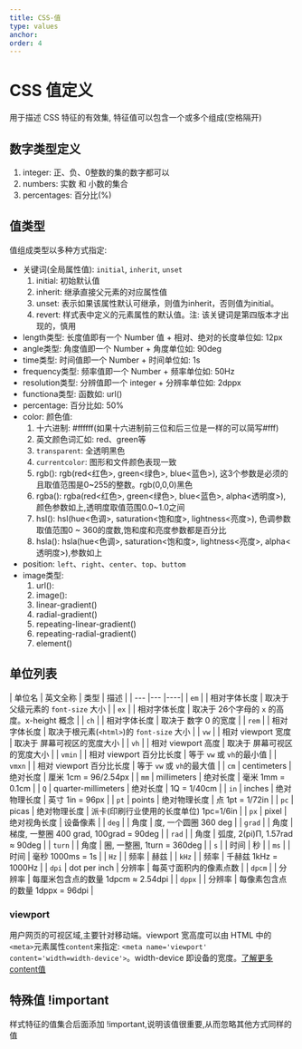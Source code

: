 ```yaml
---
title: CSS-值
type: values
anchor:
order: 4
---
```


# CSS 值定义

用于描述 CSS 特征的有效集, 特征值可以包含一个或多个组成(空格隔开)

## 数字类型定义

1. integer: 正、负、0整数的集的数字都可以
1. numbers: 实数 和 小数的集合
1. percentages: 百分比(%)

## 值类型

值组成类型以多种方式指定:

* 关键词(全局属性值): `initial`, `inherit`, `unset`
  1. initial: 初始默认值
  1. inherit: 继承直接父元素的对应属性值
  1. unset: 表示如果该属性默认可继承，则值为inherit，否则值为initial。
  1. revert: 样式表中定义的元素属性的默认值。注: 该关键词是第四版本才出现的，慎用
* length类型: 长度值即有一个 Number 值 + 相对、绝对的长度单位如: 12px
* angle类型: 角度值即一个 Number + 角度单位如: 90deg
* time类型: 时间值即一个 Number + 时间单位如: 1s
* frequency类型: 频率值即一个 Number + 频率单位如: 50Hz
* resolution类型: 分辨值即一个 integer + 分辨率单位如: 2dppx
* functiona类型: 函数如: url()
* percentage: 百分比如: 50%
* color: 颜色值:
  1. 十六进制: #ffffff(如果十六进制前三位和后三位是一样的可以简写#fff)
  1. 英文颜色词汇如: red、green等
  1. `transparent`: 全透明黑色
  1. `currentcolor`: 图形和文件颜色表现一致
  1. rgb(): rgb(red<红色>, green<绿色>, blue<蓝色>), 这3个参数是必须的且取值范围是0~255的整数。rgb(0,0,0)黑色
  1. rgba(): rgba(red<红色>, green<绿色>, blue<蓝色>, alpha<透明度>), 颜色参数如上,透明度取值范围0.0~1.0之间
  1. hsl(): hsl(hue<色调>, saturation<饱和度>, lightness<亮度>), 色调参数取值范围0 ~ 360的度数,饱和度和亮度参数都是百分比
  1. hsla(): hsla(hue<色调>, saturation<饱和度>, lightness<亮度>, alpha<透明度>),参数如上
* position: `left`、`right`、`center`、`top`、`buttom`
* image类型:
  1. url():
  1. image():
  1. linear-gradient()
  1. radial-gradient()
  1. repeating-linear-gradient()
  1. repeating-radial-gradient()
  1. element()

## 单位列表

| 单位名 | 英文全称 | 类型 | 描述 |
| --- |--- |----|
| `em` | | 相对字体长度 | 取决于 父级元素的 `font-size` 大小 |
| `ex` | | 相对字体长度 | 取决于 26个字母的 `x` 的高度。x-height 概念 |
| `ch` | | 相对字体长度 | 取决于 数字 0 的宽度 |
| `rem` | | 相对字体长度 | 取决于根元素(`<html>`)的 `font-size` 大小 |
| `vw` | | 相对 viewport 宽度 | 取决于 屏幕可视区的宽度大小 |
| `vh` | | 相对 viewport 高度 | 取决于 屏幕可视区的宽度大小 |
| `vmin` | | 相对 viewport 百分比长度 | 等于 `vw` 或 `vh`的最小值 |
| `vmxn` | | 相对 viewport 百分比长度 | 等于 `vw` 或 `vh`的最大值 |
| `cm` | centimeters | 绝对长度 | 厘米 1cm = 96/2.54px |
| `mm` | millimeters | 绝对长度 | 毫米 1mm = 0.1cm |
| `Q` | quarter-millimeters | 绝对长度 | 1Q = 1/40cm |
| `in` | inches | 绝对物理长度 | 英寸 1in = 96px |
| `pt` | points | 绝对物理长度 | 点 1pt = 1/72in |
| `pc` | picas | 绝对物理长度 | 派卡(印刷行业使用的长度单位) 1pc=1/6in |
| `px` | pixel | 绝对视角长度 | 设备像素 |
| `deg` | | 角度 | 度, 一个圆圈 360 deg |
| `grad` | | 角度 | 梯度, 一整圈 400 grad, 100grad = 90deg |
| `rad` | | 角度 | 弧度, 2(pi)Π, 1.57rad ≈ 90deg |
| `turn` | | 角度 | 圈, 一整圈, 1turn = 360deg |
| `s` | | 时间 | 秒 |
| `ms` | | 时间 | 毫秒 1000ms = 1s |
| `Hz` | | 频率 | 赫兹 |
| `kHz` | | 频率  | 千赫兹 1kHz = 1000Hz |
| `dpi` | dot per inch | 分辨率 | 每英寸面积内的像素点数 |
| `dpcm` | | 分辨率 | 每厘米包含点的数量 1dpcm ≈ 2.54dpi |
| `dppx` | | 分辨率 | 每像素包含点的数量 1dppx = 96dpi |

### viewport

用户网页的可视区域,主要针对移动端。viewport 宽高度可以由 HTML 中的`<meta>`元素属性`content`来指定: `<meta name='viewport' content='width=width-device'>`。width-device 即设备的宽度。[了解更多content值](/front-end/HTML/elements/metadata/meta/index#anchor-viewport值)

## 特殊值 !important

样式特征的值集合后面添加 !important,说明该值很重要,从而忽略其他方式同样的值

<!-- ```jsx
import UnitConvert from 'component/CSS/UnitConvert';

ReactDOM.render(<UnitConvert />, mountNode);
``` -->

